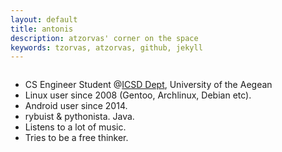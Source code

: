 ```yaml
---
layout: default
title: antonis
description: atzorvas' corner on the space
keywords: tzorvas, atzorvas, github, jekyll
---
```


<div class="row">
  <div class="medium-9 large-7 small-centered column">
    <div class="panel radius mvl">
      <p>
      <ul class="fa-ul">
        <li><i class="fa-li fa fa-check-square"></i>CS Engineer Student @<a href="//www.icsd.aegean.gr/icsd_en">ICSD Dept</a>, University of the Aegean</li>
        <li><i class="fa-li fa fa-check-square"></i>Linux user since 2008 (Gentoo, Archlinux, Debian etc).</li>
        <li><i class="fa-li fa fa-check-square"></i>Android user since 2014.</li>
        <li><i class="fa-li fa fa-check-square"></i>rybuist & pythonista. Java.</li>
        <li><i class="fa-li fa fa-check-square"></i>Listens to a lot of music.</li>
        <li><i class="fa-li fa fa-check-square"></i>Tries to be a free thinker.</li>
      </ul>
      </p>
    </div>
  </div>
</div>


<div class="row">
  <div class="small-5 medium-centered column">
      <a href="//facebook.com/atzorvas"><i class="fa fa-facebook-square fa-5x"></i></a>
      <a href="//twitter.com/atzorvas"><i class="fa fa-twitter-square fa-5x"></i></a>
      <a href="//github.com/atzorvas"><i class="fa fa-github-square fa-5x"></i></a>
      <a href="//www.linkedin.com/in/atzorvas"><i class="fa fa-linkedin-square fa-5x"></i></a>
      <a href="mailto:antonis@tzorvas.com"><i class="fa fa-envelope-square fa-5x"></i></a>
  </div>
</div>
